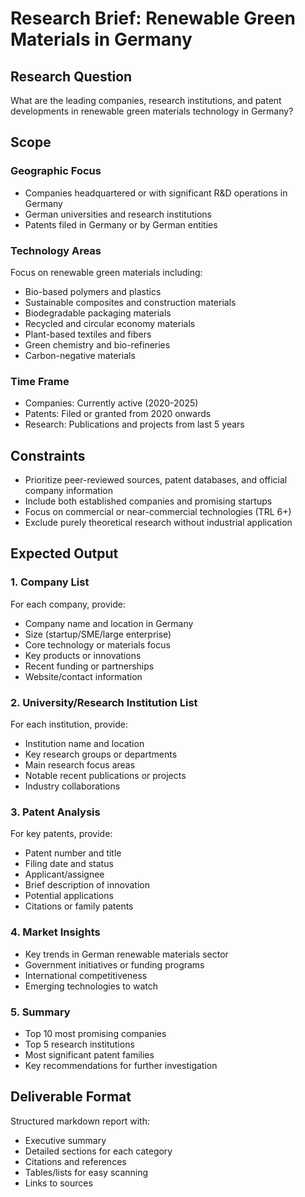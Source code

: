 # Research Brief: Renewable Green Materials in Germany

## Research Question
What are the leading companies, research institutions, and patent developments in renewable green materials technology in Germany?

## Scope

### Geographic Focus
- Companies headquartered or with significant R&D operations in Germany
- German universities and research institutions
- Patents filed in Germany or by German entities

### Technology Areas
Focus on renewable green materials including:
- Bio-based polymers and plastics
- Sustainable composites and construction materials
- Biodegradable packaging materials
- Recycled and circular economy materials
- Plant-based textiles and fibers
- Green chemistry and bio-refineries
- Carbon-negative materials

### Time Frame
- Companies: Currently active (2020-2025)
- Patents: Filed or granted from 2020 onwards
- Research: Publications and projects from last 5 years

## Constraints
- Prioritize peer-reviewed sources, patent databases, and official company information
- Include both established companies and promising startups
- Focus on commercial or near-commercial technologies (TRL 6+)
- Exclude purely theoretical research without industrial application

## Expected Output

### 1. Company List
For each company, provide:
- Company name and location in Germany
- Size (startup/SME/large enterprise)
- Core technology or materials focus
- Key products or innovations
- Recent funding or partnerships
- Website/contact information

### 2. University/Research Institution List
For each institution, provide:
- Institution name and location
- Key research groups or departments
- Main research focus areas
- Notable recent publications or projects
- Industry collaborations

### 3. Patent Analysis
For key patents, provide:
- Patent number and title
- Filing date and status
- Applicant/assignee
- Brief description of innovation
- Potential applications
- Citations or family patents

### 4. Market Insights
- Key trends in German renewable materials sector
- Government initiatives or funding programs
- International competitiveness
- Emerging technologies to watch

### 5. Summary
- Top 10 most promising companies
- Top 5 research institutions
- Most significant patent families
- Key recommendations for further investigation

## Deliverable Format
Structured markdown report with:
- Executive summary
- Detailed sections for each category
- Citations and references
- Tables/lists for easy scanning
- Links to sources
